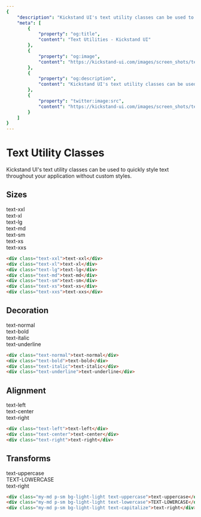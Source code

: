 ```yaml
---
{
    "description": "Kickstand UI's text utility classes can be used to quickly style text throughout your application without custom styles.",
    "meta": [
        {
            "property": "og:title",
            "content": "Text Utilities - Kickstand UI"
        },
        {
            "property": "og:image",
            "content": "https://kickstand-ui.com/images/screen_shots/text.png"
        },
        {
            "property": "og:description",
            "content": "Kickstand UI's text utility classes can be used to quickly style text throughout your application without custom styles."
        },
        {
            "property": "twitter:image:src",
            "content": "https://kickstand-ui.com/images/screen_shots/text.png"
        }
    ]
}
---
```


# Text Utility Classes

Kickstand UI's text utility classes can be used to quickly style text throughout your application without custom styles.

## Sizes

<div class="my-xl">
    <div class="text-xxl">text-xxl</div>
    <div class="text-xl">text-xl</div>
    <div class="text-lg">text-lg</div>
    <div class="text-md">text-md</div>
    <div class="text-sm">text-sm</div>
    <div class="text-xs">text-xs</div>
    <div class="text-xxs">text-xxs</div>
</div>

```html
<div class="text-xxl">text-xxl</div>
<div class="text-xl">text-xl</div>
<div class="text-lg">text-lg</div>
<div class="text-md">text-md</div>
<div class="text-sm">text-sm</div>
<div class="text-xs">text-xs</div>
<div class="text-xxs">text-xxs</div>
```

## Decoration

<div class="my-xl">
    <div class="my-md text-normal">text-normal</div>
    <div class="my-md text-bold">text-bold</div>
    <div class="my-md text-italic">text-italic</div>
    <div class="my-md text-underline">text-underline</div>
</div>

```html
<div class="text-normal">text-normal</div>
<div class="text-bold">text-bold</div>
<div class="text-italic">text-italic</div>
<div class="text-underline">text-underline</div>
```

## Alignment

<div class="my-xl">
    <div class="my-md p-sm bg-light-light text-left">text-left</div>
    <div class="my-md p-sm bg-light-light text-center">text-center</div>
    <div class="my-md p-sm bg-light-light text-right">text-right</div>
</div>

```html
<div class="text-left">text-left</div>
<div class="text-center">text-center</div>
<div class="text-right">text-right</div>
```

## Transforms

<div class="my-xl">
    <div class="my-md p-sm bg-light-light text-uppercase">text-uppercase</div>
    <div class="my-md p-sm bg-light-light text-lowercase">TEXT-LOWERCASE</div>
    <div class="my-md p-sm bg-light-light text-capitalize">text-right</div>
</div>

```html
<div class="my-md p-sm bg-light-light text-uppercase">text-uppercase</div>
<div class="my-md p-sm bg-light-light text-lowercase">TEXT-LOWERCASE</div>
<div class="my-md p-sm bg-light-light text-capitalize">text-right</div>
```
